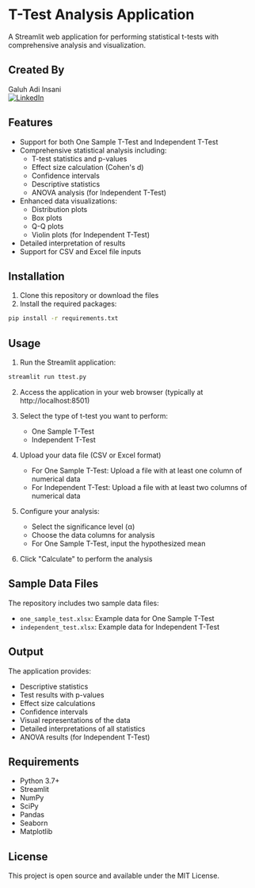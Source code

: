 # T-Test Analysis Application

A Streamlit web application for performing statistical t-tests with comprehensive analysis and visualization.

## Created By
Galuh Adi Insani  
[![LinkedIn](https://img.shields.io/badge/LinkedIn-Connect-blue.svg)](https://www.linkedin.com/in/galuh-adi-insani-1aa0a5105/)

## Features

- Support for both One Sample T-Test and Independent T-Test
- Comprehensive statistical analysis including:
  - T-test statistics and p-values
  - Effect size calculation (Cohen's d)
  - Confidence intervals
  - Descriptive statistics
  - ANOVA analysis (for Independent T-Test)
- Enhanced data visualizations:
  - Distribution plots
  - Box plots
  - Q-Q plots
  - Violin plots (for Independent T-Test)
- Detailed interpretation of results
- Support for CSV and Excel file inputs

## Installation

1. Clone this repository or download the files
2. Install the required packages:
```bash
pip install -r requirements.txt
```

## Usage

1. Run the Streamlit application:
```bash
streamlit run ttest.py
```

2. Access the application in your web browser (typically at http://localhost:8501)

3. Select the type of t-test you want to perform:
   - One Sample T-Test
   - Independent T-Test

4. Upload your data file (CSV or Excel format)
   - For One Sample T-Test: Upload a file with at least one column of numerical data
   - For Independent T-Test: Upload a file with at least two columns of numerical data

5. Configure your analysis:
   - Select the significance level (α)
   - Choose the data columns for analysis
   - For One Sample T-Test, input the hypothesized mean

6. Click "Calculate" to perform the analysis

## Sample Data Files

The repository includes two sample data files:
- `one_sample_test.xlsx`: Example data for One Sample T-Test
- `independent_test.xlsx`: Example data for Independent T-Test

## Output

The application provides:
- Descriptive statistics
- Test results with p-values
- Effect size calculations
- Confidence intervals
- Visual representations of the data
- Detailed interpretations of all statistics
- ANOVA results (for Independent T-Test)

## Requirements

- Python 3.7+
- Streamlit
- NumPy
- SciPy
- Pandas
- Seaborn
- Matplotlib

## License

This project is open source and available under the MIT License.
